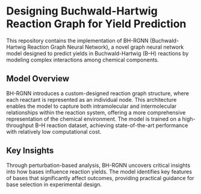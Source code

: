 # Designing Buchwald-Hartwig Reaction Graph for Yield Prediction
This repository contains the implementation of BH-RGNN (Buchwald-Hartwig Reaction Graph Neural Network), a novel graph neural network model designed to predict yields in Buchwald-Hartwig (B–H) reactions by modeling complex interactions among chemical components.

## Model Overview
BH-RGNN introduces a custom-designed reaction graph structure, where each reactant is represented as an individual node. This architecture enables the model to capture both intramolecular and intermolecular relationships within the reaction system, offering a more comprehensive representation of the chemical environment. The model is trained on a high-throughput B–H reaction dataset, achieving state-of-the-art performance with relatively low computational cost.

## Key Insights
Through perturbation-based analysis, BH-RGNN uncovers critical insights into how bases influence reaction yields. The model identifies key features of bases that significantly affect outcomes, providing practical guidance for base selection in experimental design.
